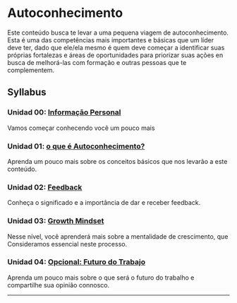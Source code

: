 # Autoconhecimento

Este conteúdo busca te levar a uma pequena viagem de autoconhecimento. Esta é uma das competências mais importantes e básicas que um líder deve ter, dado que ele/ela mesmo é quem deve
começar a identificar suas próprias fortalezas e áreas de oportunidades  para priorizar suas ações en busca de melhorá-las com formação e outras pessoas que te complementem.

## Syllabus

### Unidad 00: [Informação Personal](00-info-personal)

Vamos começar conhecendo você um pouco mais

### Unidad 01: [o que é Autoconhecimento?](01-autoconhecimento)

Aprenda um pouco mais sobre os conceitos básicos que nos levarão a este conteúdo.

### Unidad 02: [Feedback](02-feedback)

Conheça o significado e a importância de dar e receber feedback.

### Unidad 03: [Growth Mindset](03-growth-mindset)

Nesse nível, você aprenderá mais sobre a mentalidade de crescimento, que
Consideramos essencial neste processo.

### Unidad 04: [Opcional: Futuro do Trabajo](04-futuro-trabajo)

Aprenda um pouco mais sobre o que será o futuro do trabalho e compartilhe sua opinião
connosco.

***
